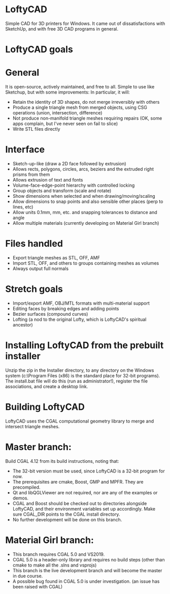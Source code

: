 # LoftyCAD
Simple CAD for 3D printers for Windows. It came out of dissatisfactions with SketchUp, and with free 3D CAD programs in general.

# LoftyCAD goals
# General
It is open-source, actively maintained, and free to all.
Simple to use like Sketchup, but with some improvements:
In particular, it will:
- Retain the identity of 3D shapes, do not merge irreversibly with others
- Produce a single triangle mesh from merged objects, using CSG operations (union, intersection, difference)
- Not produce non-manifold triangle meshes requiring repairs (OK, some apps complain, but I've never seen on fail to slice)
- Write STL files directly

# Interface
- Sketch-up-like (draw a 2D face followed by extrusion)
- Allows rects, polygons, circles, arcs, beziers and the extruded right prisms from them
- Allows extrusion of text and fonts
- Volume-face-edge-point hierarchy with controlled locking
- Group objects and transform (scale and rotate)
- Show dimensions when selected and when drawing/moving/scaling
- Allow dimensions to snap points and also sensible other places (perp to lines, etc)
- Allow units 0.1mm, mm, etc. and snapping tolerances to distance and angle
- Allow multiple materials (currently developing on Material Girl branch)

# Files handled
- Export triangle meshes as STL, OFF, AMF
- Import STL, OFF, and others to groups containing meshes as volumes
- Always output full normals

# Stretch goals
- Import/export AMF, OBJ/MTL formats with multi-material support
- Editing faces by breaking edges and adding points
- Bezier surfaces (compound curves)
- Lofting (a nod to the original Lofty, which is LoftyCAD's spiritual ancestor)

# Installing LoftyCAD from the prebuilt installer
Unzip the zip in the Installer directory, to any directory on the Windows system (c:\Program Files (x86) is the standard place for 32-bit programs). The install.bat file will do this (run as administrator!), register the file associations, and create a desktop link.

# Building LoftyCAD
LoftyCAD uses the CGAL computational geometry library to merge and intersect triangle meshes.

# Master branch:
Build CGAL 4.12 from its build instructions, noting that:
- The 32-bit version must be used, since LoftyCAD is a 32-bit program for now.
- The prerequisites are cmake, Boost, GMP and MPFR. They are precompiled.
- Qt and libQGLViewer are not required, nor are any of the examples or demos.
- CGAL and Boost should be checked out to directories alongside LoftyCAD, and their environment variables set up accordingly. Make sure CGAL_DIR points to the CGAL install directory.
- No further development will be done on this branch.

# Material Girl branch:
- This branch requires CGAL 5.0 and VS2019.
- CGAL 5.0 is a header-only library and requires no build steps (other than cmake to make all the .slns and vsprojs)
- This branch is the live development branch and will become the master in due course.
- A possible bug found in CGAL 5.0 is under investigation. (an issue has been raised with CGAL)

